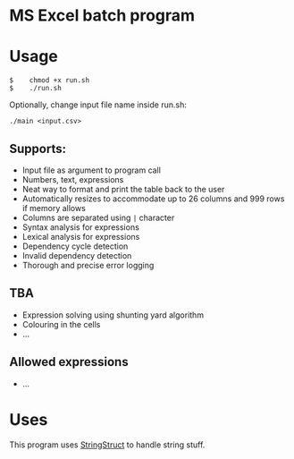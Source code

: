 # MS Excel batch program

# Usage

```
$    chmod +x run.sh
$    ./run.sh
```

Optionally, change input file name inside run.sh:

```
./main <input.csv>
```

## Supports:
* Input file as argument to program call
* Numbers, text, expressions
* Neat way to format and print the table back to the user
* Automatically resizes to accommodate up to 26 columns and 999 rows if memory allows
* Columns are separated using `|` character
* Syntax analysis for expressions
* Lexical analysis for expressions
* Dependency cycle detection
* Invalid dependency detection
* Thorough and precise error logging

## TBA
* Expression solving using shunting yard algorithm
* Colouring in the cells
* ...


## Allowed expressions
* ...

# Uses
This program uses [StringStruct](https://github.com/djurdjevicaleksa/ss) to handle string stuff.
